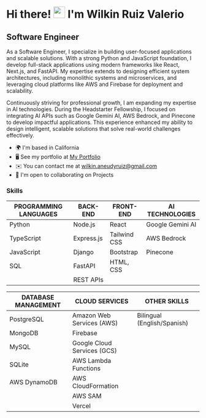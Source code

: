 # Hi there! <img src="https://user-images.githubusercontent.com/18350557/176309783-0785949b-9127-417c-8b55-ab5a4333674e.gif" width="30px"> I'm Wilkin Ruiz Valerio

## Software Engineer


As a Software Engineer, I specialize in building user-focused applications and scalable solutions. With a strong Python and JavaScript foundation, I develop full-stack applications using modern frameworks like React, Next.js, and FastAPI. My expertise extends to designing efficient system architectures, including monolithic systems and microservices, and leveraging cloud platforms like AWS and Firebase for deployment and scalability.

Continuously striving for professional growth, I am expanding my expertise in AI technologies. During the Headstarter Fellowship, I focused on integrating AI APIs such as Google Gemini AI, AWS Bedrock, and Pinecone to develop impactful applications. This experience enhanced my ability to design intelligent, scalable solutions that solve real-world challenges effectively.

* 🌍  I'm based in California
* 🖥️  See my portfolio at [My Portfolio](http://www.wilkinruiz.com)
* ✉️  You can contact me at [wilkin.aneudyruiz@gmail.com](mailto:wilkin.aneudyruiz@gmail.com)
* 🤝  I'm open to collaborating on Projects

### Skills

| PROGRAMMING LANGUAGES          | BACK-END                       | FRONT-END            | AI TECHNOLOGIES        |
|--------------------------------|--------------------------------|----------------------|------------------------|
| Python                         | Node.js                        | React                | Google Gemini AI       |
| TypeScript                     | Express.js                     | Tailwind CSS         | AWS Bedrock            |
| JavaScript                     | Django                         | Bootstrap            | Pinecone               |
| SQL                            | FastAPI                        | HTML, CSS            |                        |
|                                | REST APIs                      |                      |                        |

| DATABASE MANAGEMENT            | CLOUD SERVICES                 | OTHER SKILLS         |
|--------------------------------|--------------------------------|----------------------|
| PostgreSQL                     | Amazon Web Services (AWS)      | Bilingual (English/Spanish) |
| MongoDB                        | Firebase                       |                      |
| MySQL                          | Google Cloud Services (GCS)    |                      |
| SQLite                         | AWS Lambda Functions           |                      |
| AWS DynamoDB                   | AWS CloudFormation             |                      |
|                                | AWS SAM                        |                      |
|                                | Vercel                         |                      |
